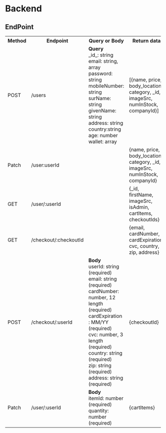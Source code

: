 # Backend

## EndPoint

<table>
  <tr>
    <th>Method</th>
    <th>Endpoint</th>
    <th>Query or Body</th>
    <th>Return data</th>
  </tr>
  <tr>
   <td>POST</td>
    <td> /users </td>
    <td><strong>Query</strong><br/>_id_: string<br /> email: string, array<br /> password: string<br /> mobileNumber: string<br /> surName: string<br />givenName: string <br /> address: string <br />country:string <br />age: number<br />wallet: array</td>
    <td>[{name, price, body_location, category, _id, imageSrc, numInStock, companyId}] </td>
  </tr>
  <tr>
    <td>Patch</td>
    <td> /user:userId </td>
    <td></td>
    <td>{name, price, body_location, category, _id, imageSrc, numInStock, companyId}</td>
  </tr>
  <tr>
    <td>GET</td>
    <td> /user/:userId </td>
    <td></td>
    <td>{_id, firstName, imageSrc, isAdmin, cartItems, checkoutIds}</td>
  </tr>
  <tr>
    <td>GET</td>
    <td> /checkout/:checkoutId </td>
    <td></td>
    <td>{email, cardNumber, cardExpiration, cvc, country, zip, address}</td>
  </tr>
   <tr>
    <td>POST</td>
    <td> /checkout/:userId </td>
    <td><strong>Body</strong><br/> userId: string (required) <br/> email: string (required) <br/>cardNumber: number, 12 length (required)<br /> cardExpiration : MM/YY (required)<br />cvc: number, 3 length (required)<br /> country: string (required)<br />zip: string (required)<br /> address: string (required)              </td>
    <td>{checkoutId}</td>
  </tr>
  <tr>
    <td>Patch</td>
    <td> /user/:userId </td>
    <td><strong>Body</strong><br/>itemId: number (required)<br/>quantity: number (required) </td>
    <td>{cartItems}</td>
  </tr>
</table>
